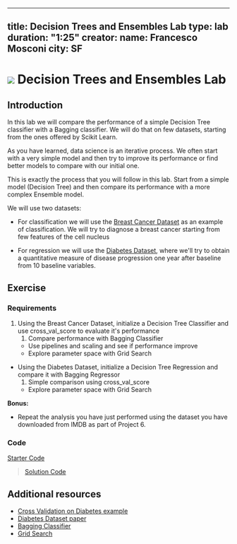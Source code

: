 
---
title: Decision Trees and Ensembles Lab
type: lab
duration: "1:25"
creator:
    name: Francesco Mosconi
    city: SF
---

# ![](https://ga-dash.s3.amazonaws.com/production/assets/logo-9f88ae6c9c3871690e33280fcf557f33.png) Decision Trees and Ensembles Lab

## Introduction

In this lab we will compare the performance of a simple Decision Tree classifier with a Bagging classifier. We will do that on few datasets, starting from the ones offered by Scikit Learn.

As you have learned, data science is an iterative process. We often start with a very simple model and then try to improve its performance or find better models to compare with our initial one.

This is exactly the process that you will follow in this lab. Start from a simple model (Decision Tree) and then compare its performance with a more complex Ensemble model.

We will use two datasets:

- For classification we will use the [Breast Cancer Dataset](http://archive.ics.uci.edu/ml/datasets/Breast+Cancer+Wisconsin+(Diagnostic)) as an example of classification. We will try to diagnose a breast cancer starting from few features of the cell nucleus

- For regression we will use the [Diabetes Dataset](http://web.stanford.edu/~hastie/Papers/LARS/LeastAngle_2002.pdf), where we'll try to obtain a quantitative measure of disease progression one year after baseline from 10 baseline variables.

## Exercise

### Requirements

1. Using the Breast Cancer Dataset, initialize a Decision Tree Classifier and use cross_val_score to evaluate it's performance
    1. Compare performance with Bagging Classifier
    - Use pipelines and scaling and see if performance improve
    - Explore parameter space with Grid Search
- Using the Diabetes Dataset, initialize a Decision Tree Regression and compare it with Bagging Regressor
    1. Simple comparison using cross_val_score
    - Explore parameter space with Grid Search

**Bonus:**

- Repeat the analysis you have just performed using the dataset you have downloaded from IMDB as part of Project 6.


### Code

[Starter Code](./code/starter-code/starter-code-2_4.ipynb)

>[Solution Code](./code/solution-code/solution-code-2_4.ipynb)

## Additional resources

- [Cross Validation on Diabetes example](http://scikit-learn.org/stable/auto_examples/exercises/plot_cv_diabetes.html)
- [Diabetes Dataset paper](http://web.stanford.edu/~hastie/Papers/LARS/LeastAngle_2002.pdf)
- [Bagging Classifier](http://scikit-learn.org/stable/modules/generated/sklearn.ensemble.BaggingClassifier.html)
- [Grid Search](http://scikit-learn.org/stable/modules/grid_search.html)

